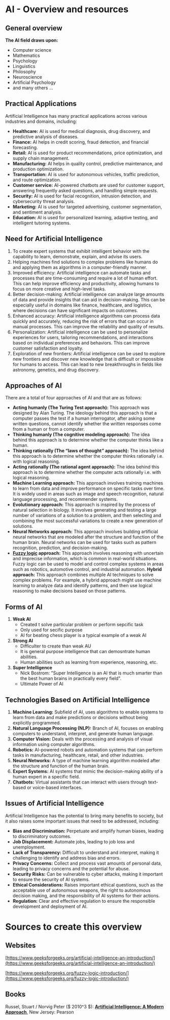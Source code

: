 # AI - Overview and resources

## General overview

__The AI field draws upon:__
* Computer science
* Mathematics
* Psychology
* Linguistics
* Philosophy
* Neuroscience
* Artificial Psychology
* and many others ...

## Practical Applications

Artificial Intelligence has many practical applications across various industries and domains, including:
* **Healthcare:** AI is used for medical diagnosis, drug discovery, and predictive analysis of diseases.
* **Finance:** AI helps in credit scoring, fraud detection, and financial forecasting.
* **Retail:** AI is used for product recommendations, price optimization, and supply chain management.
* **Manufacturing:** AI helps in quality control, predictive maintenance, and production optimization.
* **Transportation:** AI is used for autonomous vehicles, traffic prediction, and route optimization.
* **Customer service:** AI-powered chatbots are used for customer support, answering frequently asked questions, and handling simple requests.
* **Security:** AI is used for facial recognition, intrusion detection, and cybersecurity threat analysis.
* **Marketing:** AI is used for targeted advertising, customer segmentation, and sentiment analysis.
* **Education:** AI is used for personalized learning, adaptive testing, and intelligent tutoring systems.

## Need for Artificial Intelligence  

1. To create expert systems that exhibit intelligent behavior with the capability to learn, demonstrate, explain, and advise its users.
1. Helping machines find solutions to complex problems like humans do and applying them as algorithms in a computer-friendly manner.
1. Improved efficiency: Artificial intelligence can automate tasks and processes that are time-consuming and require a lot of human effort. This can help improve efficiency and productivity, allowing humans to focus on more creative and high-level tasks.
1. Better decision-making: Artificial intelligence can analyze large amounts of data and provide insights that can aid in decision-making. This can be especially useful in domains like finance, healthcare, and logistics, where decisions can have significant impacts on outcomes.
1. Enhanced accuracy: Artificial intelligence algorithms can process data quickly and accurately, reducing the risk of errors that can occur in manual processes. This can improve the reliability and quality of results.
1. Personalization: Artificial intelligence can be used to personalize experiences for users, tailoring recommendations, and interactions based on individual preferences and behaviors. This can improve customer satisfaction and loyalty.
1. Exploration of new frontiers: Artificial intelligence can be used to explore new frontiers and discover new knowledge that is difficult or impossible for humans to access. This can lead to new breakthroughs in fields like astronomy, genetics, and drug discovery.

## Approaches of AI

There are a total of four approaches of AI and that are as follows:

* **Acting humanly (The Turing Test approach):** This approach was designed by Alan Turing. The ideology behind this approach is that a computer passes the test if a human interrogator, after asking some written questions, cannot identify whether the written responses come from a human or from a computer.
* **Thinking humanly (The cognitive modeling approach):** The idea behind this approach is to determine whether the computer thinks like a human. 
* **Thinking rationally (The “laws of thought” approach):**  The idea behind this approach is to determine whether the computer thinks rationally i.e. with logical reasoning. 
* **Acting rationally (The rational agent approach):** The idea behind this approach is to determine whether the computer acts rationally i.e. with logical reasoning. 
* **Machine Learning approach:** This approach involves training machines to learn from data and improve performance on specific tasks over time. It is widely used in areas such as image and speech recognition, natural language processing, and recommender systems.
* **Evolutionary approach:** This approach is inspired by the process of natural selection in biology. It involves generating and testing a large number of variations of a solution to a problem, and then selecting and combining the most successful variations to create a new generation of solutions.
* **Neural Networks approach:** This approach involves building artificial neural networks that are modeled after the structure and function of the human brain. Neural networks can be used for tasks such as pattern recognition, prediction, and decision-making.
* **[Fuzzy logic](https://www.geeksforgeeks.org/fuzzy-logic-introduction/) approach:** This approach involves reasoning with uncertain and imprecise information, which is common in real-world situations. Fuzzy logic can be used to model and control complex systems in areas such as robotics, automotive control, and industrial automation.
**Hybrid approach:** This approach combines multiple AI techniques to solve complex problems. For example, a hybrid approach might use machine learning to analyze data and identify patterns, and then use logical reasoning to make decisions based on those patterns.

## Forms of AI

1. **Weak AI**
    * Created t solve particular problem or perform sepcific task
    * Only used for secific purpose
    * AI for beating chess player is a typical example of a weak AI
1. **Strong AI**
    * Difficulter to create than weak AU
    * It is general purpose intelligence that can demosntrate human abilities.
    * Human abilities such as learning from experience, reasoning, etc.
1. **Super Intelligence**
    * Nick Bostrom: "Super Intelligence is an AI that is much smarter than the best human brains in practically every field".
    * Ultimate Power of AI

## Technologies Based on Artificial Intelligence

1. **Machine Learning:** Subfield of AI, uses algorithms to enable systems to learn from data and make predictions or decisions without being explicitly programmed.
1. **Natural Language Processing (NLP):** Branch of AI, focuses on enabling computers to understand, interpret, and generate human language.
1. **Computer Vision:** Deals with the processing and analysis of visual information using computer algorithms.
1. **Robotics:** AI-powered robots and automation systems that can perform tasks in manufacturing, healthcare, retail, and other industries.
1. **Neural Networks:** A type of machine learning algorithm modeled after the structure and function of the human brain.
1. **Expert Systems:** AI systems that mimic the decision-making ability of a human expert in a specific field.
1. **Chatbots:** Virtual assistants that can interact with users through text-based or voice-based interfaces.

## Issues of Artificial Intelligence

Artificial Intelligence has the potential to bring many benefits to society, but it also raises some important issues that need to be addressed, including:

* **Bias and Discrimination:** Perpetuate and amplify human biases, leading to discriminatory outcomes.
* **Job Displacement:** Automate jobs, leading to job loss and unemployment.
* **Lack of Transparency:** Difficult to understand and interpret, making it challenging to identify and address bias and errors.
* **Privacy Concerns:** Collect and process vast amounts of personal data, leading to privacy concerns and the potential for abuse.
* **Security Risks:** Can be vulnerable to cyber attacks, making it important to ensure the security of AI systems.
* **Ethical Considerations:** Raises important ethical questions, such as the acceptable use of autonomous weapons, the right to autonomous decision making, and the responsibility of AI systems for their actions.
* **Regulation:** Clear and effective regulation to ensure the responsible development and deployment of AI.

# Sources to create this overview

## Websites

[https://www.geeksforgeeks.org/artificial-intelligence-an-introduction/](https://www.geeksforgeeks.org/artificial-intelligence-an-introduction/)

[https://www.geeksforgeeks.org/fuzzy-logic-introduction/](https://www.geeksforgeeks.org/fuzzy-logic-introduction/)

## Books

Russel, Stuart / Norvig Peter ($ 2010^3 $): [__Artificial Intelligence: A Modern Approach__](http://repo.darmajaya.ac.id/3800/1/Artificial%20Intelligence%20A%20Modern%20Approach%20%283rd%20Edition%29.pdf%20%28%20PDFDrive%20%29.pdf), New Jersey: Pearson

